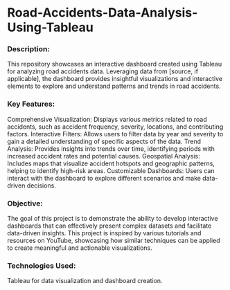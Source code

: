 # Road-Accidents-Data-Analysis-Using-Tableau

### Description:
This repository showcases an interactive dashboard created using Tableau for analyzing road accidents data. Leveraging data from [source, if applicable], the dashboard provides insightful visualizations and interactive elements to explore and understand patterns and trends in road accidents.

### Key Features:
Comprehensive Visualization: Displays various metrics related to road accidents, such as accident frequency, severity, locations, and contributing factors.
Interactive Filters: Allows users to filter data by year and severity to gain a detailed understanding of specific aspects of the data.
Trend Analysis: Provides insights into trends over time, identifying periods with increased accident rates and potential causes.
Geospatial Analysis: Includes maps that visualize accident hotspots and geographic patterns, helping to identify high-risk areas.
Customizable Dashboards: Users can interact with the dashboard to explore different scenarios and make data-driven decisions.
### Objective:
The goal of this project is to demonstrate the ability to develop interactive dashboards that can effectively present complex datasets and facilitate data-driven insights. This project is inspired by various tutorials and resources on YouTube, showcasing how similar techniques can be applied to create meaningful and actionable visualizations.

### Technologies Used:
Tableau for data visualization and dashboard creation.






